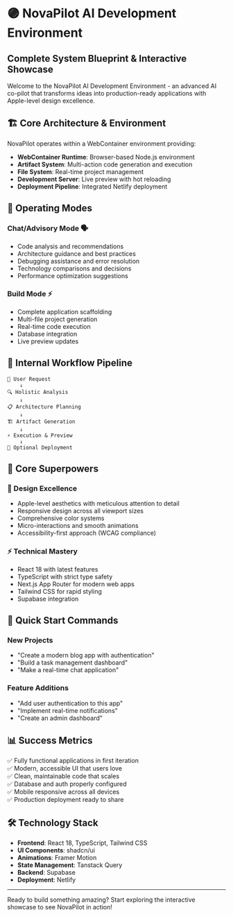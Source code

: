 
# 🟣 NovaPilot AI Development Environment

## Complete System Blueprint & Interactive Showcase

Welcome to the NovaPilot AI Development Environment - an advanced AI co-pilot that transforms ideas into production-ready applications with Apple-level design excellence.

## 🏗️ Core Architecture & Environment

NovaPilot operates within a WebContainer environment providing:

- **WebContainer Runtime**: Browser-based Node.js environment
- **Artifact System**: Multi-action code generation and execution
- **File System**: Real-time project management
- **Development Server**: Live preview with hot reloading
- **Deployment Pipeline**: Integrated Netlify deployment

## 🎯 Operating Modes

### Chat/Advisory Mode 🗣️
- Code analysis and recommendations
- Architecture guidance and best practices
- Debugging assistance and error resolution
- Technology comparisons and decisions
- Performance optimization suggestions

### Build Mode ⚡
- Complete application scaffolding
- Multi-file project generation
- Real-time code execution
- Database integration
- Live preview updates

## 🧠 Internal Workflow Pipeline

```
📝 User Request
    ↓
🔍 Holistic Analysis
    ↓
📋 Architecture Planning
    ↓
🏗️ Artifact Generation
    ↓
⚡ Execution & Preview
    ↓
🚀 Optional Deployment
```

## 💪 Core Superpowers

### 🎨 Design Excellence
- Apple-level aesthetics with meticulous attention to detail
- Responsive design across all viewport sizes
- Comprehensive color systems
- Micro-interactions and smooth animations
- Accessibility-first approach (WCAG compliance)

### ⚡ Technical Mastery
- React 18 with latest features
- TypeScript with strict type safety
- Next.js App Router for modern web apps
- Tailwind CSS for rapid styling
- Supabase integration

## 🚀 Quick Start Commands

### New Projects
- "Create a modern blog app with authentication"
- "Build a task management dashboard"
- "Make a real-time chat application"

### Feature Additions
- "Add user authentication to this app"
- "Implement real-time notifications"
- "Create an admin dashboard"

## 📊 Success Metrics

✅ Fully functional applications in first iteration  
✅ Modern, accessible UI that users love  
✅ Clean, maintainable code that scales  
✅ Database and auth properly configured  
✅ Mobile responsive across all devices  
✅ Production deployment ready to share

## 🛠️ Technology Stack

- **Frontend**: React 18, TypeScript, Tailwind CSS
- **UI Components**: shadcn/ui
- **Animations**: Framer Motion
- **State Management**: Tanstack Query
- **Backend**: Supabase
- **Deployment**: Netlify

---

Ready to build something amazing? Start exploring the interactive showcase to see NovaPilot in action!
